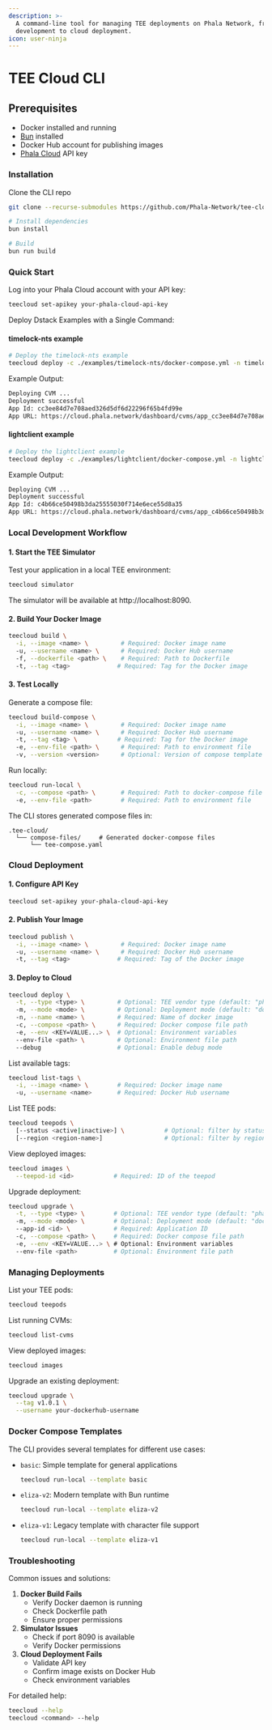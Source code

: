 ```yaml
---
description: >-
  A command-line tool for managing TEE deployments on Phala Network, from local
  development to cloud deployment.
icon: user-ninja
---
```


# TEE Cloud CLI

## Prerequisites

* Docker installed and running
* [Bun](https://bun.sh) installed
* Docker Hub account for publishing images
* [Phala Cloud](https://cloud.phala.network/login) API key

### Installation

Clone the CLI repo

```bash
git clone --recurse-submodules https://github.com/Phala-Network/tee-cloud-cli.git
```

```bash
# Install dependencies
bun install

# Build
bun run build
```

### Quick Start

Log into your Phala Cloud account with your API key:

```bash
teecloud set-apikey your-phala-cloud-api-key
```

Deploy Dstack Examples with a Single Command:

#### timelock-nts example

```bash
# Deploy the timelock-nts example
teecloud deploy -c ./examples/timelock-nts/docker-compose.yml -n timelock-nts
```

Example Output:

```bash
Deploying CVM ...
Deployment successful
App Id: cc3ee84d7e708aed326d5df6d22296f65b4fd99e
App URL: https://cloud.phala.network/dashboard/cvms/app_cc3ee84d7e708aed326d5df6d22296f65b4fd99e
```

#### lightclient example

```bash
# Deploy the lightclient example
teecloud deploy -c ./examples/lightclient/docker-compose.yml -n lightclient
```

Example Output:

```bash
Deploying CVM ...
Deployment successful
App Id: c4b66ce50498b3da25555030f714e6ece55d8a35
App URL: https://cloud.phala.network/dashboard/cvms/app_c4b66ce50498b3da25555030f714e6ece55d8a35
```

### Local Development Workflow

#### 1. Start the TEE Simulator

Test your application in a local TEE environment:

```bash
teecloud simulator
```

The simulator will be available at http://localhost:8090.

#### 2. Build Your Docker Image

```bash
teecloud build \
  -i, --image <name> \         # Required: Docker image name
  -u, --username <name> \      # Required: Docker Hub username
  -f, --dockerfile <path> \    # Required: Path to Dockerfile
  -t, --tag <tag>             # Required: Tag for the Docker image
```

#### 3. Test Locally

Generate a compose file:

```bash
teecloud build-compose \
  -i, --image <name> \         # Required: Docker image name
  -u, --username <name> \      # Required: Docker Hub username
  -t, --tag <tag> \           # Required: Tag for the Docker image
  -e, --env-file <path> \      # Required: Path to environment file
  -v, --version <version>      # Optional: Version of compose template (default: 'basic')
```

Run locally:

```bash
teecloud run-local \
  -c, --compose <path> \       # Required: Path to docker-compose file
  -e, --env-file <path>        # Required: Path to environment file
```

The CLI stores generated compose files in:

```
.tee-cloud/
  └── compose-files/     # Generated docker-compose files
      └── tee-compose.yaml
```

### Cloud Deployment

#### 1. Configure API Key

```bash
teecloud set-apikey your-phala-cloud-api-key
```

#### 2. Publish Your Image

```bash
teecloud publish \
  -i, --image <name> \         # Required: Docker image name
  -u, --username <name> \      # Required: Docker Hub username
  -t, --tag <tag>             # Required: Tag of the Docker image
```

#### 3. Deploy to Cloud

```bash
teecloud deploy \
  -t, --type <type> \         # Optional: TEE vendor type (default: "phala")
  -m, --mode <mode> \         # Optional: Deployment mode (default: "docker-compose")
  -n, --name <name> \         # Required: Name of docker image
  -c, --compose <path> \      # Required: Docker compose file path
  -e, --env <KEY=VALUE...> \  # Optional: Environment variables
  --env-file <path> \         # Optional: Environment file path
  --debug                     # Optional: Enable debug mode
```

List available tags:

```bash
teecloud list-tags \
  -i, --image <name> \        # Required: Docker image name
  -u, --username <name>       # Required: Docker Hub username
```

List TEE pods:

```bash
teecloud teepods \
  [--status <active|inactive>] \           # Optional: filter by status
  [--region <region-name>]                 # Optional: filter by region
```

View deployed images:

```bash
teecloud images \
  --teepod-id <id>           # Required: ID of the teepod
```

Upgrade deployment:

```bash
teecloud upgrade \
  -t, --type <type> \        # Optional: TEE vendor type (default: "phala")
  -m, --mode <mode> \        # Optional: Deployment mode (default: "docker-compose")
  --app-id <id> \            # Required: Application ID
  -c, --compose <path> \     # Required: Docker compose file path
  -e, --env <KEY=VALUE...> \ # Optional: Environment variables
  --env-file <path>          # Optional: Environment file path
```

### Managing Deployments

List your TEE pods:

```bash
teecloud teepods
```

List running CVMs:

```bash
teecloud list-cvms
```

View deployed images:

```bash
teecloud images
```

Upgrade an existing deployment:

```bash
teecloud upgrade \
  --tag v1.0.1 \
  --username your-dockerhub-username
```

### Docker Compose Templates

The CLI provides several templates for different use cases:

*   `basic`: Simple template for general applications

    ```bash
    teecloud run-local --template basic
    ```
*   `eliza-v2`: Modern template with Bun runtime

    ```bash
    teecloud run-local --template eliza-v2
    ```
*   `eliza-v1`: Legacy template with character file support

    ```bash
    teecloud run-local --template eliza-v1
    ```

### Troubleshooting

Common issues and solutions:

1. **Docker Build Fails**
   * Verify Docker daemon is running
   * Check Dockerfile path
   * Ensure proper permissions
2. **Simulator Issues**
   * Check if port 8090 is available
   * Verify Docker permissions
3. **Cloud Deployment Fails**
   * Validate API key
   * Confirm image exists on Docker Hub
   * Check environment variables

For detailed help:

```bash
teecloud --help
teecloud <command> --help
```

